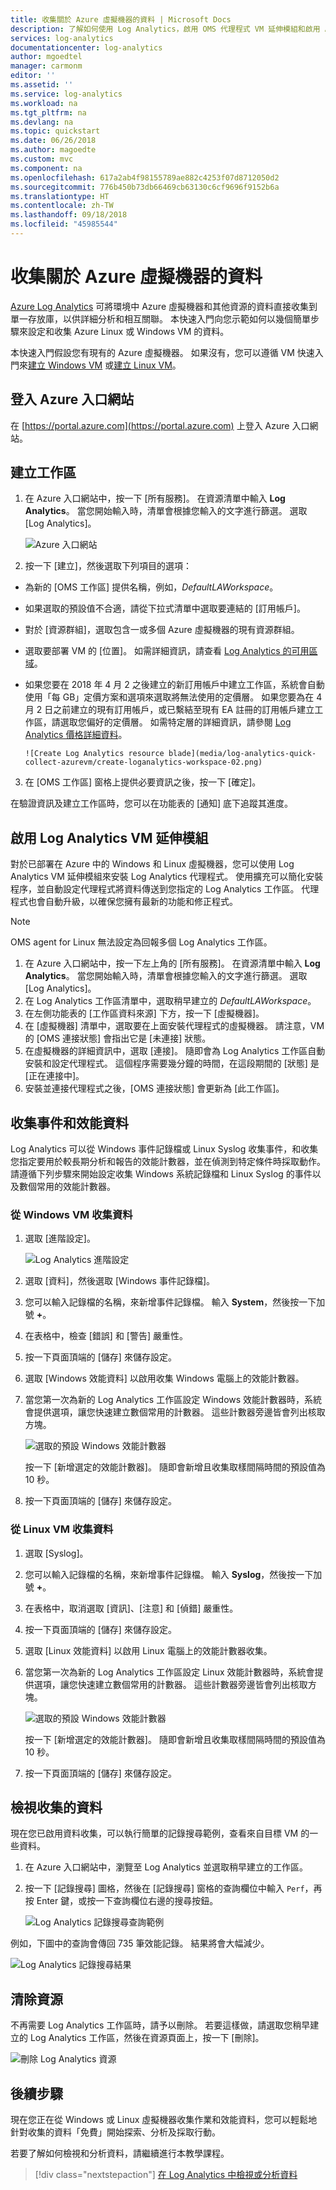 ```yaml
---
title: 收集關於 Azure 虛擬機器的資料 | Microsoft Docs
description: 了解如何使用 Log Analytics，啟用 OMS 代理程式 VM 延伸模組和啟用 Azure VM 的資料收集。
services: log-analytics
documentationcenter: log-analytics
author: mgoedtel
manager: carmonm
editor: ''
ms.assetid: ''
ms.service: log-analytics
ms.workload: na
ms.tgt_pltfrm: na
ms.devlang: na
ms.topic: quickstart
ms.date: 06/26/2018
ms.author: magoedte
ms.custom: mvc
ms.component: na
ms.openlocfilehash: 617a2ab4f98155789ae882c4253f07d8712050d2
ms.sourcegitcommit: 776b450b73db66469cb63130c6cf9696f9152b6a
ms.translationtype: HT
ms.contentlocale: zh-TW
ms.lasthandoff: 09/18/2018
ms.locfileid: "45985544"
---
```

# <a name="collect-data-about-azure-virtual-machines"></a>收集關於 Azure 虛擬機器的資料
[Azure Log Analytics](log-analytics-overview.md) 可將環境中 Azure 虛擬機器和其他資源的資料直接收集到單一存放庫，以供詳細分析和相互關聯。  本快速入門向您示範如何以幾個簡單步驟來設定和收集 Azure Linux 或 Windows VM 的資料。  
 
本快速入門假設您有現有的 Azure 虛擬機器。 如果沒有，您可以遵循 VM 快速入門來[建立 Windows VM](../virtual-machines/windows/quick-create-portal.md) 或[建立 Linux VM](../virtual-machines/linux/quick-create-cli.md)。

## <a name="log-in-to-azure-portal"></a>登入 Azure 入口網站
在 [https://portal.azure.com](https://portal.azure.com) 上登入 Azure 入口網站。 

## <a name="create-a-workspace"></a>建立工作區
1. 在 Azure 入口網站中，按一下 [所有服務]。 在資源清單中輸入 **Log Analytics**。 當您開始輸入時，清單會根據您輸入的文字進行篩選。 選取 [Log Analytics]。

    ![Azure 入口網站](media/log-analytics-quick-collect-azurevm/azure-portal-01.png)<br>  

2. 按一下 [建立]，然後選取下列項目的選項：

  * 為新的 [OMS 工作區] 提供名稱，例如，*DefaultLAWorkspace*。 
  * 如果選取的預設值不合適，請從下拉式清單中選取要連結的 [訂用帳戶]。
  * 對於 [資源群組]，選取包含一或多個 Azure 虛擬機器的現有資源群組。  
  * 選取要部署 VM 的 [位置]。  如需詳細資訊，請查看 [Log Analytics 的可用區域](https://azure.microsoft.com/regions/services/)。
  * 如果您要在 2018 年 4 月 2 之後建立的新訂用帳戶中建立工作區，系統會自動使用「每 GB」定價方案和選項來選取將無法使用的定價層。  如果您要為在 4 月 2 日之前建立的現有訂用帳戶，或已繫結至現有 EA 註冊的訂用帳戶建立工作區，請選取您偏好的定價層。  如需特定層的詳細資訊，請參閱 [Log Analytics 價格詳細資料](https://azure.microsoft.com/pricing/details/log-analytics/)。
  
        ![Create Log Analytics resource blade](media/log-analytics-quick-collect-azurevm/create-loganalytics-workspace-02.png) 

3. 在 [OMS 工作區] 窗格上提供必要資訊之後，按一下 [確定]。  

在驗證資訊及建立工作區時，您可以在功能表的 [通知] 底下追蹤其進度。 

## <a name="enable-the-log-analytics-vm-extension"></a>啟用 Log Analytics VM 延伸模組
對於已部署在 Azure 中的 Windows 和 Linux 虛擬機器，您可以使用 Log Analytics VM 延伸模組來安裝 Log Analytics 代理程式。  使用擴充可以簡化安裝程序，並自動設定代理程式將資料傳送到您指定的 Log Analytics 工作區。 代理程式也會自動升級，以確保您擁有最新的功能和修正程式。

>[!NOTE]
>OMS agent for Linux 無法設定為回報多個 Log Analytics 工作區。 

1. 在 Azure 入口網站中，按一下左上角的 [所有服務]。 在資源清單中輸入 **Log Analytics**。 當您開始輸入時，清單會根據您輸入的文字進行篩選。 選取 [Log Analytics]。
2. 在 Log Analytics 工作區清單中，選取稍早建立的 *DefaultLAWorkspace*。
3. 在左側功能表的 [工作區資料來源] 下方，按一下 [虛擬機器]。  
4. 在 [虛擬機器] 清單中，選取要在上面安裝代理程式的虛擬機器。 請注意，VM 的 [OMS 連接狀態] 會指出它是 [未連接] 狀態。
5. 在虛擬機器的詳細資訊中，選取 [連接]。 隨即會為 Log Analytics 工作區自動安裝和設定代理程式。 這個程序需要幾分鐘的時間，在這段期間的 [狀態] 是 [正在連接中]。
6. 安裝並連接代理程式之後，[OMS 連接狀態] 會更新為 [此工作區]。

## <a name="collect-event-and-performance-data"></a>收集事件和效能資料
Log Analytics 可以從 Windows 事件記錄檔或 Linux Syslog 收集事件，和收集您指定要用於較長期分析和報告的效能計數器，並在偵測到特定條件時採取動作。  請遵循下列步驟來開始設定收集 Windows 系統記錄檔和 Linux Syslog 的事件以及數個常用的效能計數器。  

### <a name="data-collection-from-windows-vm"></a>從 Windows VM 收集資料
1. 選取 [進階設定]。

    ![Log Analytics 進階設定](media/log-analytics-quick-collect-azurevm/log-analytics-advanced-settings-01.png)

3. 選取 [資料]，然後選取 [Windows 事件記錄檔]。  
4. 您可以輸入記錄檔的名稱，來新增事件記錄檔。  輸入 **System**，然後按一下加號 **+**。  
5. 在表格中，檢查 [錯誤] 和 [警告] 嚴重性。   
6. 按一下頁面頂端的 [儲存] 來儲存設定。
7. 選取 [Windows 效能資料] 以啟用收集 Windows 電腦上的效能計數器。 
8. 當您第一次為新的 Log Analytics 工作區設定 Windows 效能計數器時，系統會提供選項，讓您快速建立數個常用的計數器。 這些計數器旁邊皆會列出核取方塊。

    ![選取的預設 Windows 效能計數器](media/log-analytics-quick-collect-azurevm/windows-perfcounters-default.png)

    按一下 [新增選定的效能計數器]。  隨即會新增且收集取樣間隔時間的預設值為 10 秒。
  
9. 按一下頁面頂端的 [儲存] 來儲存設定。

### <a name="data-collection-from-linux-vm"></a>從 Linux VM 收集資料

1. 選取 [Syslog]。  
2. 您可以輸入記錄檔的名稱，來新增事件記錄檔。  輸入 **Syslog**，然後按一下加號 **+**。  
3. 在表格中，取消選取 [資訊]、[注意] 和 [偵錯] 嚴重性。 
4. 按一下頁面頂端的 [儲存] 來儲存設定。
5. 選取 [Linux 效能資料] 以啟用 Linux 電腦上的效能計數器收集。 
6. 當您第一次為新的 Log Analytics 工作區設定 Linux 效能計數器時，系統會提供選項，讓您快速建立數個常用的計數器。 這些計數器旁邊皆會列出核取方塊。

    ![選取的預設 Windows 效能計數器](media/log-analytics-quick-collect-azurevm/linux-perfcounters-default.png)

    按一下 [新增選定的效能計數器]。  隨即會新增且收集取樣間隔時間的預設值為 10 秒。  

7. 按一下頁面頂端的 [儲存] 來儲存設定。

## <a name="view-data-collected"></a>檢視收集的資料
現在您已啟用資料收集，可以執行簡單的記錄搜尋範例，查看來自目標 VM 的一些資料。  

1. 在 Azure 入口網站中，瀏覽至 Log Analytics 並選取稍早建立的工作區。
2. 按一下 [記錄搜尋] 圖格，然後在 [記錄搜尋] 窗格的查詢欄位中輸入 `Perf`，再按 Enter 鍵，或按一下查詢欄位右邊的搜尋按鈕。

    ![Log Analytics 記錄搜尋查詢範例](./media/log-analytics-quick-collect-azurevm/log-analytics-portal-perf-query.png) 

例如，下圖中的查詢會傳回 735 筆效能記錄。  結果將會大幅減少。 

![Log Analytics 記錄搜尋結果](media/log-analytics-quick-collect-azurevm/log-analytics-search-perf.png)

## <a name="clean-up-resources"></a>清除資源
不再需要 Log Analytics 工作區時，請予以刪除。 若要這樣做，請選取您稍早建立的 Log Analytics 工作區，然後在資源頁面上，按一下 [刪除]。


![刪除 Log Analytics 資源](media/log-analytics-quick-collect-azurevm/log-analytics-portal-delete-resource.png)

## <a name="next-steps"></a>後續步驟
現在您正在從 Windows 或 Linux 虛擬機器收集作業和效能資料，您可以輕鬆地針對收集的資料「免費」開始探索、分析及採取行動。  

若要了解如何檢視和分析資料，請繼續進行本教學課程。   

> [!div class="nextstepaction"]
> [在 Log Analytics 中檢視或分析資料](log-analytics-tutorial-viewdata.md)
